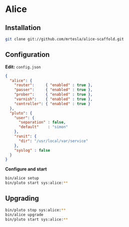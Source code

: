 # Alice

## Installation

```bash
git clone git://github.com/mrtesla/alice-scaffold.git
```

## Configuration

**Edit:** `config.json`

```json
{
  "alice": {
    "router":     { "enabled" : true },
    "passer":     { "enabled" : true },
    "prober":     { "enabled" : true },
    "varnish":    { "enabled" : true },
    "controller": { "enabled" : true }
  },
  "pluto": {
    "user": {
      "separation" : false,
      "default"    : "simon"
    },
    "runit": {
      "dir": "/usr/local/var/service"
    },
    "syslog" : false
  }
}
```

**Configure and start**

```bash
bin/alice setup
bin/pluto start sys:alice:**
```

## Upgrading

```bash
bin/pluto stop sys:alice:**
bin/alice upgrade
bin/pluto start sys:alice:**
```
